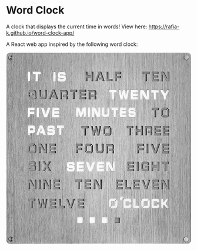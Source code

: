 # Word Clock
A clock that displays the current time in words!
View here: https://rafia-k.github.io/word-clock-app/

A React web app inspired by the following word clock:

![](public/inspiration-clock.jpg)
